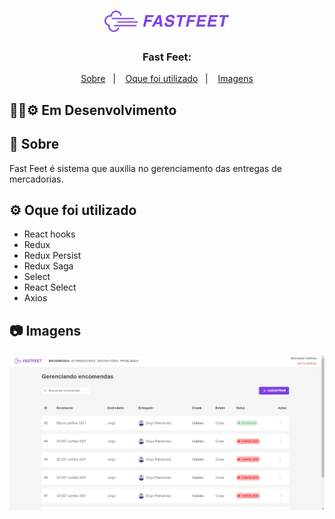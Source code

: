
<h1 align="center">
    <img alt="Fast Feet" src="src/assets/logo@2x.png" width="200px" />
</h1>

<h3 align="center">
  Fast Feet: 
</h3>

<p align="center">
  <a href="#rocket-sobre-o-desafio">Sobre</a>&nbsp;&nbsp;&nbsp;|&nbsp;&nbsp;&nbsp;
  <a href='#gear-oque-foi-utilizado'>Oque foi utilizado</a>&nbsp;&nbsp;&nbsp;|&nbsp;&nbsp;&nbsp;
  <a href="#camera-imagens">Imagens</a>
</p>

## 🚧👷⚙️ Em Desenvolvimento

## 🚚 Sobre

 Fast Feet é sistema que auxilia no gerenciamento das entregas de mercadorias.

 

## ⚙️ Oque foi utilizado
<ul>
  <li>React hooks</li>
  <li>Redux</li>
  <li>Redux Persist</li>
  <li>Redux Saga</li>
  <li>Select</li>
  <li>React Select</li>
  <li>Axios</li>
</ul>

## 📷 Imagens

<img src='img/orders.png'>

